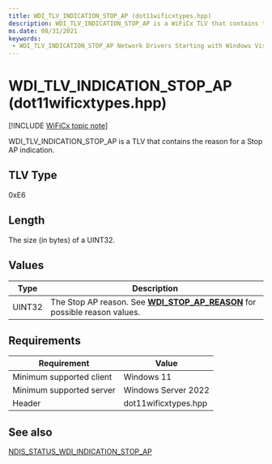 ```yaml
---
title: WDI_TLV_INDICATION_STOP_AP (dot11wificxtypes.hpp)
description: WDI_TLV_INDICATION_STOP_AP is a WiFiCx TLV that contains the reason for a Stop AP indication.
ms.date: 08/31/2021
keywords:
 - WDI_TLV_INDICATION_STOP_AP Network Drivers Starting with Windows Vista
---
```


# WDI\_TLV\_INDICATION\_STOP\_AP (dot11wificxtypes.hpp)

[!INCLUDE [WiFiCx topic note](../includes/wificx-version-warning.md)]


WDI\_TLV\_INDICATION\_STOP\_AP is a TLV that contains the reason for a Stop AP indication.

## TLV Type


0xE6

## Length


The size (in bytes) of a UINT32.

## Values


| Type   | Description                                                                                                  |
|--------|--------------------------------------------------------------------------------------------------------------|
| UINT32 | The Stop AP reason. See [**WDI\_STOP\_AP\_REASON**](/windows-hardware/drivers/ddi/dot11wificxtypes/ne-dot11wificxtypes-wdi_stop_ap_reason) for possible reason values. |

 

## Requirements

|Requirement|Value|
|--- |--- |
|Minimum supported client|Windows 11|
|Minimum supported server|Windows Server 2022|
|Header|dot11wificxtypes.hpp|

## See also


[NDIS\_STATUS\_WDI\_INDICATION\_STOP\_AP](./ndis-status-wdi-indication-stop-ap.md)

 

